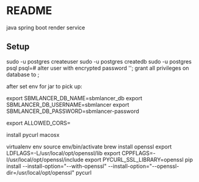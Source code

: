 # README

java spring boot render service

## Setup

sudo -u postgres createuser <username>
sudo -u postgres createdb <dbname>
sudo -u postgres psql
psql=# alter user <username> with encrypted password '<password>';
grant all privileges on database <dbname> to <username> ;

after set env for jar to pick up:

export SBMLANCER_DB_NAME=sbmlancer_db
export SBMLANCER_DB_USERNAME=sbmlancer
export SBMLANCER_DB_PASSWORD=sbmlancer-password

export ALLOWED_CORS=<UI hostname>

install pycurl macosx

virtualenv env
source env/bin/activate
brew install openssl
export LDFLAGS=-L/usr/local/opt/openssl/lib
export CPPFLAGS=-I/usr/local/opt/openssl/include
export PYCURL_SSL_LIBRARY=openssl
pip install --install-option="--with-openssl" --install-option="--openssl-dir=/usr/local/opt/openssl" pycurl


